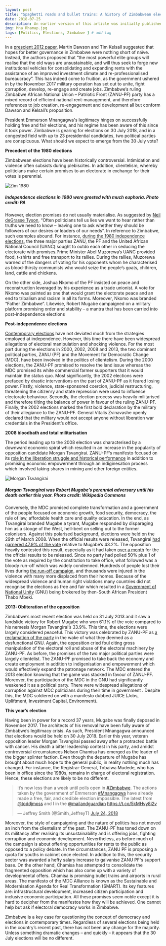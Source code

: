 ```yaml
---
layout: post
title: "Spaghetti roads and bullet trains: A history of Zimbabwean elections"
date: 2018-07-25
description: An earlier version of this article was initially published on JerichoOnline on the 3rd of January 2018
img: Mna_Rhamap.jpg
tags: [Politics, Elections, Zimbabwe ] # add tag
---
```

In a [prescient 2012 paper](https://www.tandfonline.com/doi/abs/10.1080/02589001.2012.643010), Martin Dawson and Tim Kelsall suggested that hopes for better governance in Zimbabwe were nothing short of naïve. Instead, the authors proposed that “the most powerful elite groups will realise that the old ways are unsustainable, and will thus seek to forge new institutional vehicles for consolidating and expanding rents with the assistance of an improved investment climate and re-professionalised bureaucracy”. This has indeed come to fruition, as the government ushered in by the November 2017 military operation has set out to unite, fight corruption, develop, re-engage and create jobs. Zimbabwe’s ruling Zimbabwe African National Union – Patriotic Front (ZANU-PF) party has a mixed record of efficient national rent-management, and therefore references to job creation, re-engagement and development all but conform Dawson and Kelsall’s proposition.

President Emmerson Mnangagwa's legitimacy hinges on successfully holding free and fair elections, and his regime has been aware of this since it took power. Zimbabwe is gearing for elections on 30 July 2018, and in a congested field with up to 23 presidential candidates, two political parties are conspicuous. What should we expect to emerge from the 30 July vote?

**Precedent of the 1980 elections**

Zimbabwean elections have been historically controversial. Intimidation and violence often subsists during plebiscites. In addition, clientelism, whereby politicians make certain promises to an electorate in exchange for their votes is perennial.

![Zim 1980]({{site.baseurl}}/assets/img/zim_1980_elections.jpg)
##### Independence elections in 1980 were greeted with much euphoria. Photo credit: PA

However, election promises do not usually materialise. As suggested by [Neil deGrasse Tyson](), “Often politicians tell us lies we want to hear rather than truths we need to know – leaving one to ask whether they should be followers of our desires or leaders of our needs”. In reference to Zimbabwe, such examples abound. For instance, [during the 1980 independence elections](), the three major parties ZANU, the PF and the United African National Council (UANC) sought to outdo each other in seducing the electorate with promises.Prime Minister Abel Muzorewa’s UANC provided food, t-shirts and free transport to its rallies. During the rallies, Muzorewa warned of the dangers of voting for his opponents whom he characterised as blood-thirsty communists who would seize the people’s goats, children, land, cattle and chickens.

On the other side, Joshua Nkomo of the PF insisted on peace and reconstruction leveraged by his experience as a trade unionist. A vote for Nkomo was painted as one that would grant the electorate peace and an end to tribalism and racism in all its forms. Moreover, Nkomo was branded “Father Zimbabwe”. Likewise, Robert Mugabe campaigned on a military platform promising order and stability – a mantra that has been carried into post-independence elections

**Post-independence elections**

[Contemporary elections]() have not deviated much from the strategies employed at independence. However, this time there have been widespread allegations of electoral manipulation and shocking violence. For the most part during the elections in 2000, 2002, 2008 and 2013, the two dominant political parties, ZANU (PF) and the Movement for Democratic Change (MDC), have been involved in the politics of clientelism. During the 2000 elections, the ZANU-PF promised to resolve the land issue whereas the MDC promised its white commercial farmer supporters that it would maintain the status quo. Most significantly, the 2002 elections were prefaced by drastic interventions on the part of ZANU-PF as it feared losing power. Firstly, violence, state-sponsored coercion, judicial restructuring, threatening the citizenry and state repression were used to influence electorate behaviour. Secondly, the election process was heavily militarised and therefore tilting the balance of power in favour of the ruling ZANU-PF. Finally, the 2002 elections marked the first bold declaration by the military of their allegiance to the ZANU-PF. General Vitalis Zvinavashe openly declared that the military would not accept anyone without liberation war credentials in the President’s office.

**2008 bloodbath and total militarisation**

The period leading up to the 2008 election was characterised by a downward economic spiral which resulted in an increase in the popularity of opposition candidate Morgan Tsvangirai. ZANU-PF’s manifesto focused on its [role in the liberation struggle and historical performance]() in addition to promising economic empowerment through an indiginesation process which involved taking shares in mining and other foreign entities.

![Morgan Tsvangirai]({{site.baseurl}}/assets/img/Morgan_Tsvangirai_.jpg)
##### Morgan Tsvangirai was Robert Mugabe’s perennial adversary until his death earlier this year. Photo credit: Wikipedia Commons

Conversely, the MDC promised complete transformation and a government of the people focused on economic growth, food security, democracy, the rule of law, affordable health care and quality education. In the end, as Tsvangirai branded Mugabe a tyrant, Mugabe responded by disparaging him as a stooge of the West, hell-bent on selling out to the former colonisers. Against this polarised background, elections were held on the 29th of March 2008. When the official results were released, Tsvangirai [had garnered 47.9% of the vote]() relative to Mugabe’s 43.2%. The opposition heavily contested this result, especially as it had taken [over a month]() for the the official results to be released. Since no party had polled 50% plus 1 of the vote as required by the constitution to take office, what followed was a bloody run-off which was widely condemned. Hundreds of people lost their lives during [the run-off campaign](), and thousands were injured in the violence with many more displaced from their homes. Because of the widespread violence and human right violations many countries did not recognise the elections as free and fair which resulted in a [Government of National Unity]() (GNU) being brokered by then-South African President Thabo Mbeki.

**2013: Obliteration of the opposition**

Zimbabwe’s most recent election was held on 31 July 2013 and it saw a landslide victory for Robert Mugabe who won 61.1% of the vote compared to his nemesis Morgan Tsvangirai’s 33.9%. This time, the elections were largely considered peaceful. This victory was celebrated by ZANU-PF as [a reclamation of the party]() in the wake of what they deemed as a dysfunctional GNU. Again, the opposition cried foul citing gross manipulation of the electoral roll and abuse of the electoral machinery by ZANU-PF. As before, the promises of the two major political parties were largely clientelist. The ZANU-PF promised to take back the economy and create employment in addition to indigenisation and empowerment which would effectively expand the patronage network. The MDC entered the 2013 election knowing that the game was stacked in favour of ZANU-PF. Moreover, the participation of the MDC in the GNU had significantly weakened it as a political party. There were widespread allegations of corruption against MDC politicians during their time in government . Despite this, the MDC soldiered on with a manifesto dubbed JUICE (Jobs, Upliftment, Investment Capital, Environment).  

**This year’s election**

Having been in power for a record 37 years, Mugabe was finally deposed in November 2017. The architects of his removal have been fully aware of Zimbabwe’s legitimacy crisis. As such, President Mnangagwa announced that elections would be held on 30 July 2018. Earlier this year, veteran opposition leader Morgan Tsvangirai passed away after a protracted battle with cancer. His death a bitter leadership contest in his party, and amidst controversial circumstances Nelson Chamisa has emerged as the leader of the bigger splinter faction. Even though the departure of Mugabe has brought about much hope to the general public, in reality nothing much has changed. For instance, the Registrar-General, Tobaiwa Mudede, who has been in office since the 1980s, remains in charge of electoral registration. Hence, these elections are likely to be no different. 

<blockquote class="twitter-tweet"><p lang="en" dir="ltr">It’s now less than a week until polls open in <a href="https://twitter.com/hashtag/Zimbabwe?src=hash&amp;ref_src=twsrc%5Etfw">#Zimbabwe</a>. The actions taken by the government of Emmerson <a href="https://twitter.com/hashtag/Mnangagwa?src=hash&amp;ref_src=twsrc%5Etfw">#Mnangagwa</a> have already made a free, fair, and credible election impossible. The latest from <a href="https://twitter.com/toddjmoss?ref_src=twsrc%5Etfw">@toddjmoss</a> and I in the <a href="https://twitter.com/mailandguardian?ref_src=twsrc%5Etfw">@mailandguardian</a> <a href="https://t.co/5kMHvy8i2v">https://t.co/5kMHvy8i2v</a></p>&mdash; Jeffrey Smith (@Smith_JeffreyT) <a href="https://twitter.com/Smith_JeffreyT/status/1021728919467245568?ref_src=twsrc%5Etfw">July 24, 2018</a></blockquote> <script async src="https://platform.twitter.com/widgets.js" charset="utf-8"></script>

Moreover, the style of campaigning and the nature of politics has not moved an inch from the clientelism of the past. The ZANU-PF has toned down on its militancy after realising its unsustainability and is offering jobs, fighting corruption and economic development. Nevertheless, as before much of the campaign is about offering opportunities for rents to the public as opposed to a policy debate. In the circumstances, ZANU PF is proposing a quota for youths in cabinet once elected. In addition to this, the security sector was awarded a hefty salary increase to galvanise ZANU PF's support base. On the other hand, Chamisa has attempted to consolidate the fragmented opposition which has also come up with a variety of developmental offers. Chamisa is promising bullet trains and airports in rural areas. The manifesto of the MDC Alliance is known as the Sustainable and Modernisation Agenda for Real Transformation (SMART). Its key features are: infrastructural development, increased citizen participation and inclusive economic participation. All these promises seem noble except it is hard to decipher from the manifestos how they will be achieved. One cannot help but ask if electoral democracy works in Zimbabwe. 

Zimbabwe is a key case for questioning the concept of democracy and elections in contemporary times. Regardless of several elections being held in the country’s recent past, there has not been any change for the majority. Unless something dramatic changes – and quickly – it appears that the 30 July elections will be no different.

[jekyll-docs]: https://jekyllrb.com/docs/home
[jekyll-gh]:   https://github.com/jekyll/jekyll
[jekyll-talk]: https://talk.jekyllrb.com/
